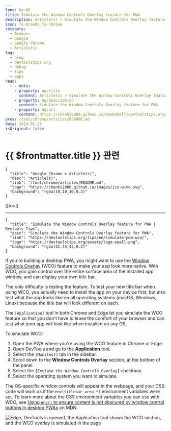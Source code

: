 ```yaml
---
lang: ko-KR
title: Simulate the Window Controls Overlay feature for PWA
description: Article(s) > Simulate the Window Controls Overlay feature for PWA
icon: fa-brands fa-chrome
category: 
  - Browser
  - Google
  - Google Chrome
  - Article(s)
tag: 
  - blog
  - devtoolstips.org
  - debug
  - tips
  - apps
head:
  - - meta:
    - property: og:title
      content: Article(s) > Simulate the Window Controls Overlay feature for PWA
    - property: og:description
      content: Simulate the Window Controls Overlay feature for PWA
    - property: og:url
      content: https://chanhi2000.github.io/bookshelf/devtoolstips.org/simulate-pwa-wco.html
prev: /tool/chrome/articles/README.md
date: 2024-01-25
isOriginal: false
---
```


# {{ $frontmatter.title }} 관련

```component VPCard
{
  "title": "Google Chrome > Article(s)",
  "desc": "Article(s)",
  "link": "/tool/chrome/articles/README.md",
  "logo": "https://chanhi2000.github.io/images/ico-wind.svg",
  "background": "rgba(10,10,10,0.2)"
}
```

[[toc]]

---

```component VPCard
{
  "title": "Simulate the Window Controls Overlay feature for PWA | Devtools Tips",
  "desc": "Simulate the Window Controls Overlay feature for PWA",
  "link": "https://devtoolstips.org/tips/en/simulate-pwa-wco/",
  "logo": "https://devtoolstips.org/assets/logo-small.png",
  "background": "rgba(31,44,43,0.2)"
}
```


If you're building a desktop PWA, you might want to use the [<VPIcon icon="fa-brands fa-firefox"/>Window Controls Overlay](https://developer.mozilla.org/docs/Web/API/Window_Controls_Overlay_API) (WCO) feature to make your app look more native. With WCO, you gain control over the entire surface area of the installed app window, and can display your own title bar.

The only difficulty is testing the feature. To test your new title bar when using WCO, you actually need to install the app on your device first, but also test what the app looks like on all operating systems (macOS, Windows, Linux) because the title bar will look different on each.

The <VPIcon icon="iconfont icon-select"/>`[Application]` tool in both Chrome and Edge let you simulate the WCO feature so that you don't have to leave the comfort of your browser and can test what your app will look like when installed on any OS.

To simulate WCO:

1. Open the PWA where you're using the WCO feature in Chrome or Edge.
2. Open DevTools and go to the **Application** tool.
3. Select the <VPIcon icon="iconfont icon-select"/>`[Manifest]` tab in the sidebar.
4. Scroll down to the **Window Controls Overlay** section, at the bottom of the panel.
5. Select the <VPIcon icon="iconfont icon-select"/>`[Emulate the Window Controls Overlay]` checkbox.
6. Select the operating system you want to simulate.

The OS-specific window controls will appear in the webpage, and your CSS code will work as if the `env(titlebar-area-*)` environment variables were set. To learn more about the CSS environment variables you can use with WCO, see [<VPIcon icon="fa-brands fa-firefox"/>Using `env()` to ensure content is not obscured by window control buttons in desktop PWAs](https://developer.mozilla.org/docs/Web/CSS/env#using_env_to_ensure_content_is_not_obscured_by_window_control_buttons_in_desktop_pwas) on MDN.

![<VPIcon icon="fa-brands fa-edge"/>Edge, DevTools is opened, the Application tool shows the WCO section, and the WCO overlay is simulated in the page](https://devtoolstips.org/assets/img/simulate-pwa-wco.png)
